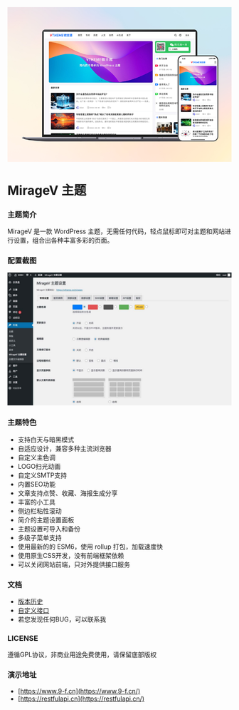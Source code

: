 ![MirageV](screenshot.png)

MirageV 主题
======

### 主题简介

MirageV 是一款 WordPress 主题，无需任何代码，轻点鼠标即可对主题和网站进行设置，组合出各种丰富多彩的页面。


### 配置截图

![Config](./docs/config.jpg)


### 主题特色

- 支持白天与暗黑模式
- 自适应设计，兼容多种主流浏览器
- 自定义主色调
- LOGO扫光动画
- 自定义SMTP支持
- 内置SEO功能
- 文章支持点赞、收藏、海报生成分享
- 丰富的小工具
- 侧边栏粘性滚动
- 简介的主题设置面板
- 主题设置可导入和备份
- 多级子菜单支持
- 使用最新的的 ESM6，使用 rollup 打包，加载速度快
- 使用原生CSS开发，没有前端框架依赖
- 可以关闭网站前端，只对外提供接口服务


### 文档

- [版本历史](./docs/changes.md)
- [自定义接口](./docs/api.md)
- 若您发现任何BUG，可以联系我


### LICENSE

遵循GPL协议，非商业用途免费使用，请保留底部版权


### 演示地址

- [https://www.9-f.cn](https://www.9-f.cn/)
- [https://restfulapi.cn](https://restfulapi.cn/)

